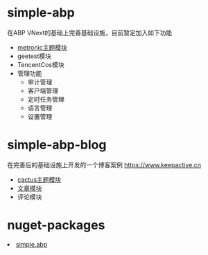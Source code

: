 # simple-abp
在ABP VNext的基础上完善基础设施，目前暂定加入如下功能
<ul>
  <li>
    <a href="https://github.com/aqa365/simple-abp/tree/main/modules/theme/metronic" target="_blank">metronic主题模块</a>
  </li>
  <li>geetest模块</li>
  <li>TencentCos模块</li>
  <li>
    管理功能
    <ul>
      <li>审计管理</li>
      <li>客户端管理</li>
      <li>定时任务管理</li>
      <li>语言管理</li>
      <li>设置管理</li>
    </ul>
  </li>
</ul>

# simple-abp-blog
在完善后的基础设施上开发的一个博客案例 <a href="https://www.keepactive.cn" target="_blank">https://www.keepactive.cn</a>
<ul>
   <li><a href="https://github.com/aqa365/simple-abp/tree/main/modules/theme/cactus" target="_blank">cactus主题模块</a></li>
   <li><a href="https://github.com/aqa365/simple-abp/tree/main/modules/articles" target="_blank">文章模块</a></li>
   <li>评论模块</li>
</ul>

# nuget-packages
<li><a href="https://www.nuget.org/packages?q=simple.abp" target="_blank">simple.abp</a></li>
